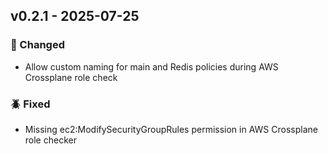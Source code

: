 ## v0.2.1 - 2025-07-25

### 🔧 Changed

- Allow custom naming for main and Redis policies during AWS Crossplane role check

### 🪲 Fixed

- Missing ec2:ModifySecurityGroupRules permission in AWS Crossplane role checker
